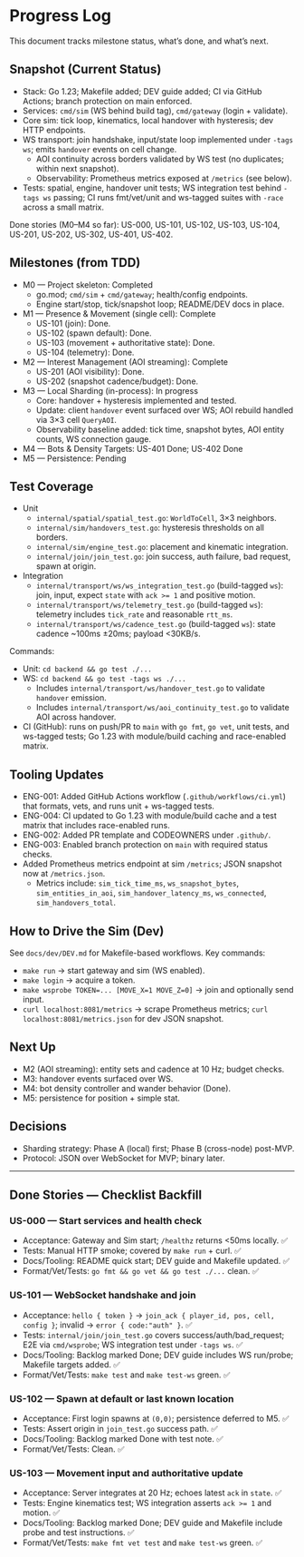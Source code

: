 # Progress Log

This document tracks milestone status, what’s done, and what’s next.

## Snapshot (Current Status)
- Stack: Go 1.23; Makefile added; DEV guide added; CI via GitHub Actions; branch protection on main enforced.
- Services: `cmd/sim` (WS behind build tag), `cmd/gateway` (login + validate).
- Core sim: tick loop, kinematics, local handover with hysteresis; dev HTTP endpoints.
- WS transport: join handshake, input/state loop implemented under `-tags ws`; emits `handover` events on cell change.
  - AOI continuity across borders validated by WS test (no duplicates; within next snapshot).
  - Observability: Prometheus metrics exposed at `/metrics` (see below).
- Tests: spatial, engine, handover unit tests; WS integration test behind `-tags ws` passing; CI runs fmt/vet/unit and ws-tagged suites with `-race` across a small matrix.

Done stories (M0–M4 so far): US-000, US-101, US-102, US-103, US-104, US-201, US-202, US-302, US-401, US-402.

## Milestones (from TDD)
- M0 — Project skeleton: Completed
  - go.mod; `cmd/sim` + `cmd/gateway`; health/config endpoints.
  - Engine start/stop, tick/snapshot loop; README/DEV docs in place.
- M1 — Presence & Movement (single cell): Complete
  - US-101 (join): Done.
  - US-102 (spawn default): Done.
  - US-103 (movement + authoritative state): Done.
  - US-104 (telemetry): Done.
- M2 — Interest Management (AOI streaming): Complete
  - US-201 (AOI visibility): Done.
  - US-202 (snapshot cadence/budget): Done.
- M3 — Local Sharding (in-process): In progress
  - Core: handover + hysteresis implemented and tested.
  - Update: client `handover` event surfaced over WS; AOI rebuild handled via 3×3 cell `QueryAOI`.
  - Observability baseline added: tick time, snapshot bytes, AOI entity counts, WS connection gauge.
- M4 — Bots & Density Targets: US-401 Done; US-402 Done
- M5 — Persistence: Pending

## Test Coverage
- Unit
  - `internal/spatial/spatial_test.go`: `WorldToCell`, 3×3 neighbors.
  - `internal/sim/handovers_test.go`: hysteresis thresholds on all borders.
  - `internal/sim/engine_test.go`: placement and kinematic integration.
  - `internal/join/join_test.go`: join success, auth failure, bad request, spawn at origin.
- Integration
  - `internal/transport/ws/ws_integration_test.go` (build-tagged `ws`): join, input, expect `state` with `ack >= 1` and positive motion.
  - `internal/transport/ws/telemetry_test.go` (build-tagged `ws`): telemetry includes `tick_rate` and reasonable `rtt_ms`.
  - `internal/transport/ws/cadence_test.go` (build-tagged `ws`): state cadence ~100ms ±20ms; payload <30KB/s.

Commands:
- Unit: `cd backend && go test ./...`
- WS: `cd backend && go test -tags ws ./...`
  - Includes `internal/transport/ws/handover_test.go` to validate `handover` emission.
  - Includes `internal/transport/ws/aoi_continuity_test.go` to validate AOI across handover.
- CI (GitHub): runs on push/PR to `main` with `go fmt`, `go vet`, unit tests, and ws-tagged tests; Go 1.23 with module/build caching and race-enabled matrix.

## Tooling Updates
- ENG-001: Added GitHub Actions workflow (`.github/workflows/ci.yml`) that formats, vets, and runs unit + ws-tagged tests.
- ENG-004: CI updated to Go 1.23 with module/build cache and a test matrix that includes race-enabled runs.
- ENG-002: Added PR template and CODEOWNERS under `.github/`.
- ENG-003: Enabled branch protection on `main` with required status checks.
 - Added Prometheus metrics endpoint at sim `/metrics`; JSON snapshot now at `/metrics.json`.
   - Metrics include: `sim_tick_time_ms`, `ws_snapshot_bytes`, `sim_entities_in_aoi`, `sim_handover_latency_ms`, `ws_connected`, `sim_handovers_total`.

## How to Drive the Sim (Dev)
See `docs/dev/DEV.md` for Makefile-based workflows.
Key commands:
- `make run` → start gateway and sim (WS enabled).
- `make login` → acquire a token.
- `make wsprobe TOKEN=... [MOVE_X=1 MOVE_Z=0]` → join and optionally send input.
 - `curl localhost:8081/metrics` → scrape Prometheus metrics; `curl localhost:8081/metrics.json` for dev JSON snapshot.

## Next Up
- M2 (AOI streaming): entity sets and cadence at 10 Hz; budget checks.
- M3: handover events surfaced over WS.
- M4: bot density controller and wander behavior (Done).
- M5: persistence for position + simple stat.

## Decisions
- Sharding strategy: Phase A (local) first; Phase B (cross-node) post-MVP.
- Protocol: JSON over WebSocket for MVP; binary later.

---

## Done Stories — Checklist Backfill

### US-000 — Start services and health check
- Acceptance: Gateway and Sim start; `/healthz` returns <50ms locally. ✅
- Tests: Manual HTTP smoke; covered by `make run` + curl. ✅
- Docs/Tooling: README quick start; DEV guide and Makefile updated. ✅
- Format/Vet/Tests: `go fmt && go vet && go test ./...` clean. ✅

### US-101 — WebSocket handshake and join
- Acceptance: `hello { token }` → `join_ack { player_id, pos, cell, config }`; invalid → `error { code:"auth" }`. ✅
- Tests: `internal/join/join_test.go` covers success/auth/bad_request; E2E via `cmd/wsprobe`; WS integration test under `-tags ws`. ✅
- Docs/Tooling: Backlog marked Done; DEV guide includes WS run/probe; Makefile targets added. ✅
- Format/Vet/Tests: `make test` and `make test-ws` green. ✅

### US-102 — Spawn at default or last known location
- Acceptance: First login spawns at `(0,0)`; persistence deferred to M5. ✅
- Tests: Assert origin in `join_test.go` success path. ✅
- Docs/Tooling: Backlog marked Done with test note. ✅
- Format/Vet/Tests: Clean. ✅

### US-103 — Movement input and authoritative update
- Acceptance: Server integrates at 20 Hz; echoes latest `ack` in `state`. ✅
- Tests: Engine kinematics test; WS integration asserts `ack >= 1` and motion. ✅
- Docs/Tooling: Backlog marked Done; DEV guide and Makefile include probe and test instructions. ✅
- Format/Vet/Tests: `make fmt vet test` and `make test-ws` green. ✅
